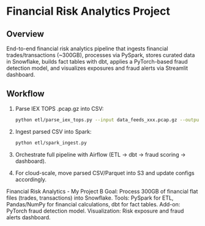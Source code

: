 # Financial Risk Analytics Project

## Overview
End-to-end financial risk analytics pipeline that ingests financial trades/transactions (~300GB), processes via PySpark, stores curated data in Snowflake, builds fact tables with dbt, applies a PyTorch-based fraud detection model, and visualizes exposures and fraud alerts via Streamlit dashboard.

## Workflow
1. Parse IEX TOPS .pcap.gz into CSV:
   ```bash
   python etl/parse_iex_tops.py --input data_feeds_xxx.pcap.gz --output data/raw/iex/parsed.csv
   ```

2. Ingest parsed CSV into Spark:
   ```bash
   python etl/spark_ingest.py
   ```

3. Orchestrate full pipeline with Airflow (ETL → dbt → fraud scoring → dashboard).

4. For cloud-scale, move parsed CSV/Parquet into S3 and update configs accordingly.

Financial Risk Analytics - My Project B
Goal: Process 300GB of financial flat files (trades, transactions) into Snowflake.
Tools: PySpark for ETL, Pandas/NumPy for financial calculations, dbt for fact tables.
Add-on: PyTorch fraud detection model.
Visualization: Risk exposure and fraud alerts dashboard.
